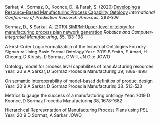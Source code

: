 Sarkar, A., Sormaz, D., Koonce, D., & Farah, S. (2020) <a href= "10.1007/978-3-030-76307-7_22"> Developing a Resource-Based Manufacturing Process Capability Ontology</a> <i>International Conference of Production Research-Americas</i>, 293-306


Sormaz, D., & Sarkar, A. (2019) <a href="https://doi.org/10.1016/j.rcim.2018.04.002">SIMPM-Upper-level ontology for manufacturing process plan network generation</a> <i>Robotics and Computer-Integrated Manufacturing</i>, 55, 183-198


A First-Order Logic Formalization of the Industrial Ontologies Foundry Signature Using Basic Formal Ontology
Year: 2019
B Smith, F Ameri, H Cheong, D Kiritsis, D Sormaz, C Will, JN Otte
JOWO


Ontology model for process level capabilities of manufacturing resources
Year: 2019
A Sarkar, D Sormaz
Procedia Manufacturing 39, 1889-1898


On semantic interoperability of model-based definition of product design
Year: 2019
A Sarkar, D Sormaz
Procedia Manufacturing 38, 513-523


Metrics to gauge the success of a manufacturing ontology
Year: 2019
D Koonce, D Sormaz
Procedia Manufacturing 38, 1678-1682


Hierarchical Representation of Manufacturing Process Plans using PSL
Year: 2019
D Sormaz, A Sarkar
JOWO
